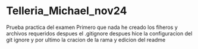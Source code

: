 # Telleria_Michael_nov24
Prueba practica del examen
Primero que nada he creado los fiheros y archivos requeridos despues el .gitignore
despues hice la configuracion del git ignore y por ultimo la cracion de la rama y edicion del readme
